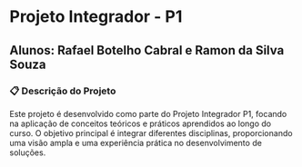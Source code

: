 # Projeto Integrador - P1
## Alunos: Rafael Botelho Cabral e Ramon da Silva Souza

### 📋 Descrição do Projeto
Este projeto é desenvolvido como parte do Projeto Integrador P1, focando na aplicação de conceitos teóricos e práticos aprendidos ao longo do curso. O objetivo principal é integrar diferentes disciplinas, proporcionando uma visão ampla e uma experiência prática no desenvolvimento de soluções.